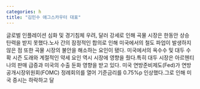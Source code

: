 ```yaml
---
categories: h
title: "김민수 애그스카우터 대표"
---
```

글로벌 인플레이션 심화 및 경기침체 우려, 달러 강세로 인해 곡물 시장은 한동안 상승 탄력을 받지 못했다.노사 간의 잠정적인 합의로 인해 미국에서의 철도 파업이 발생하지 않은 점 또한 곡물 시장의 불안을 해소하는 요인이 됐다. 미국에서의 옥수수 및 대두 수확 시즌 도래와 계절적인 약세 요인 역시 시장에 영향을 줬다.특히 대두 시장은 아르헨티나의 판매 급증과 미국의 수출 둔화 영향을 받고 있다. 미국 연방준비제도(Fed)가 연방공개시장위원회(FOMC) 정례회의를 열어 기준금리를 0.75%p 인상했다.그로 인해 미국 증시는 하락하고 달